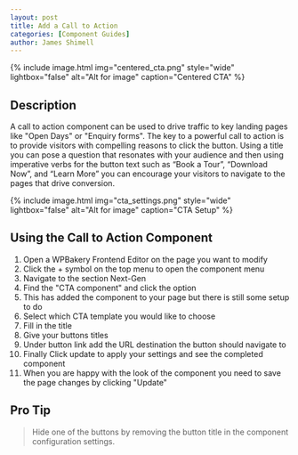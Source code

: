 ```yaml
---
layout: post
title: Add a Call to Action
categories: [Component Guides]
author: James Shimell
---
```

{% include image.html img="centered_cta.png" style="wide" lightbox="false" alt="Alt for image" caption="Centered CTA" %}


## Description

A call to action component can be used to drive traffic to key landing pages like "Open Days" or "Enquiry forms". The key to a powerful call to action is to provide visitors with compelling reasons to click the button. Using a title you can pose a question that resonates with your audience and then using imperative verbs for the button text such as “Book a Tour”, “Download Now”, and “Learn More” you can encourage your visitors to navigate to the pages that drive conversion. 

{% include image.html img="cta_settings.png" style="wide" lightbox="false" alt="Alt for image" caption="CTA Setup" %}


## Using the Call to Action Component


1. Open a WPBakery Frontend Editor on the page you want to modify
2. Click the + symbol on the top menu to open the component menu
3. Navigate to the section Next-Gen
4. Find the "CTA component" and click the option
5. This has added the component to your page but there is still some setup to do
6. Select which CTA template you would like to choose
7. Fill in the title
8. Give your buttons titles
9. Under button link add the URL destination the button should navigate to
10. Finally Click update to apply your settings and see the completed component
11. When you are happy with the look of the component you need to save the page changes by clicking "Update" 

## Pro Tip
> Hide one of the buttons by removing the button title in the component configuration settings.
